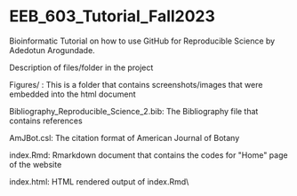 # EEB_603_Tutorial_Fall2023
Bioinformatic Tutorial on how to use GitHub for Reproducible Science by Adedotun Arogundade.

Description of files/folder in the project

Figures/ : This is a folder that contains screenshots/images that were embedded into the html document

Bibliography_Reproducible_Science_2.bib: The Bibliography file that contains references

AmJBot.csl: The citation format of American Journal of Botany

index.Rmd: Rmarkdown document that contains the codes for "Home" page of the website

index.html: HTML rendered output of index.Rmd\
